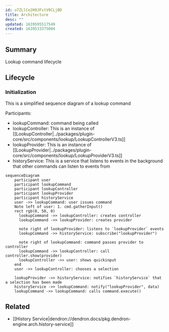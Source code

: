 ```yaml
---
id: u7ZLlCe2H9JFstV9CLjBD
title: Architecture
desc: ""
updated: 1639595517549
created: 1639533375004
---
```


## Summary

Lookup command lifecycle

## Lifecycle

### Initialization

This is a simplified sequence diagram of a lookup command

Participants:
- lookupCommand: command being called
- lookupController: This is an instance of [[LookupController|../packages/plugin-core/src/components/lookup/LookupControllerV3.ts]]
- lookupProvider: This is an instance of [[LookupProvider|../packages/plugin-core/src/components/lookup/LookupProviderV3.ts]]
- historyService: This is a service that listens to events in the background that other commands can listen to events from

```mermaid
sequenceDiagram
    participant user
    participant lookupCommand
    participant lookupController
    participant lookupProvider
    participant historyService
    user ->> lookupCommand: user issues command
    Note left of user: 1. cmd.gatherInput()
    rect rgb(0, 50, 0)
      lookupCommand ->> lookupController: creates controller
      lookupCommand ->> lookupProvider: creates provider

      note right of lookupProvider: listens to `lookupProvider` events
      lookupCommand ->> historyService: subscribe("lookupProvider")

      note right of lookupCommand: command passes provider to controller
      lookupCommand ->> lookupController: call controller.show(provider)
      lookupController ->> user: shows quickinput
    end
    user ->> lookupController: chooses a selection

    lookupProvider ->> historyService: notifies `historyService` that a selection has been made 
    historyService ->> lookupCommand: notify("lookupProvider", data)
    lookupCommand ->> lookupCommand: calls command.execute()
```

## Related
- [[History Service|dendron://dendron.docs/pkg.dendron-engine.arch.history-service]]